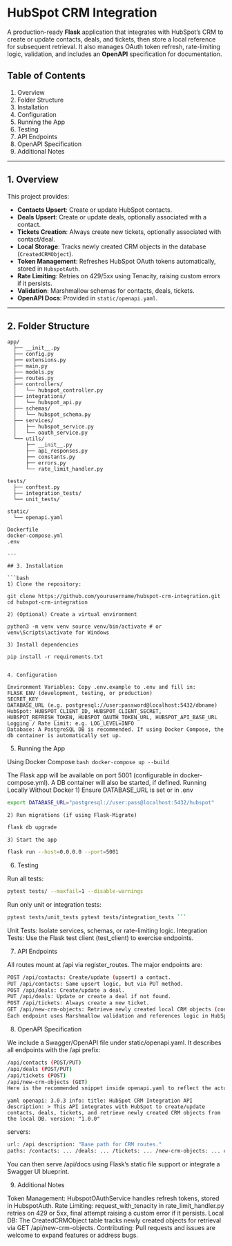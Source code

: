 # HubSpot CRM Integration

A production-ready **Flask** application that integrates with HubSpot’s CRM to create or update contacts, deals, and tickets, then store a local reference for subsequent retrieval. It also manages OAuth token refresh, rate-limiting logic, validation, and includes an **OpenAPI** specification for documentation.

## Table of Contents

1. Overview
2. Folder Structure
3. Installation
4. Configuration
5. Running the App
6. Testing
7. API Endpoints
8. OpenAPI Specification
9. Additional Notes

---

## 1. Overview

This project provides:

- **Contacts Upsert**: Create or update HubSpot contacts.
- **Deals Upsert**: Create or update deals, optionally associated with a contact.
- **Tickets Creation**: Always create new tickets, optionally associated with contact/deal.
- **Local Storage**: Tracks newly created CRM objects in the database (`CreatedCRMObject`).
- **Token Management**: Refreshes HubSpot OAuth tokens automatically, stored in `HubspotAuth`.
- **Rate Limiting**: Retries on 429/5xx using Tenacity, raising custom errors if it persists.
- **Validation**: Marshmallow schemas for contacts, deals, tickets.
- **OpenAPI Docs**: Provided in `static/openapi.yaml`.

---

## 2. Folder Structure

```text
app/
  ├── __init__.py
  ├── config.py
  ├── extensions.py
  ├── main.py
  ├── models.py
  ├── routes.py
  ├── controllers/
  │   └── hubspot_controller.py
  ├── integrations/
  │   └── hubspot_api.py
  ├── schemas/
  │   └── hubspot_schema.py
  ├── services/
  │   ├── hubspot_service.py
  │   └── oauth_service.py
  └── utils/
      ├── __init__.py
      ├── api_responses.py
      ├── constants.py
      ├── errors.py
      └── rate_limit_handler.py

tests/
  ├── conftest.py
  ├── integration_tests/
  └── unit_tests/

static/
  └── openapi.yaml

Dockerfile
docker-compose.yml
.env

--- 

## 3. Installation

```bash
1) Clone the repository:

git clone https://github.com/yourusername/hubspot-crm-integration.git cd hubspot-crm-integration

2) (Optional) Create a virtual environment

python3 -m venv venv source venv/bin/activate # or venv\Scripts\activate for Windows

3) Install dependencies

pip install -r requirements.txt 


4. Configuration

Environment Variables: Copy .env.example to .env and fill in:
FLASK_ENV (development, testing, or production)
SECRET_KEY
DATABASE_URL (e.g. postgresql://user:password@localhost:5432/dbname)
HubSpot: HUBSPOT_CLIENT_ID, HUBSPOT_CLIENT_SECRET, HUBSPOT_REFRESH_TOKEN, HUBSPOT_OAUTH_TOKEN_URL, HUBSPOT_API_BASE_URL
Logging / Rate Limit: e.g. LOG_LEVEL=INFO
Database: A PostgreSQL DB is recommended. If using Docker Compose, the db container is automatically set up.
```

5. Running the App

Using Docker Compose
```bash docker-compose up --build ```

The Flask app will be available on port 5001 (configurable in docker-compose.yml).
A DB container will also be started, if defined.
Running Locally Without Docker
    1) Ensure DATABASE_URL is set or in .env
```bash
export DATABASE_URL="postgresql://user:pass@localhost:5432/hubspot"
```

    2) Run migrations (if using Flask-Migrate)

```bash
flask db upgrade
```

    3) Start the app

```bash
flask run --host=0.0.0.0 --port=5001 
```

6. Testing



Run all tests:
```bash
pytest tests/ --maxfail=1 --disable-warnings
```

Run only unit or integration tests:

```bash
pytest tests/unit_tests pytest tests/integration_tests ```
```

Unit Tests: Isolate services, schemas, or rate-limiting logic.
Integration Tests: Use the Flask test client (test_client) to exercise endpoints.

7. API Endpoints

All routes mount at /api via register_routes. The major endpoints are:

```bash
POST /api/contacts: Create/update (upsert) a contact.
PUT /api/contacts: Same upsert logic, but via PUT method.
POST /api/deals: Create/update a deal.
PUT /api/deals: Update or create a deal if not found.
POST /api/tickets: Always create a new ticket.
GET /api/new-crm-objects: Retrieve newly created local CRM objects (contacts, deals, tickets) with pagination.
Each endpoint uses Marshmallow validation and references logic in HubSpotService.
```

8. OpenAPI Specification

We include a Swagger/OpenAPI file under static/openapi.yaml. It describes all endpoints with the /api prefix:
```bash
/api/contacts (POST/PUT)
/api/deals (POST/PUT)
/api/tickets (POST)
/api/new-crm-objects (GET)
Here is the recommended snippet inside openapi.yaml to reflect the actual routes (copy-paste as needed):
```

```yaml openapi: 3.0.3 info: title: HubSpot CRM Integration API description: > This API integrates with HubSpot to create/update contacts, deals, tickets, and retrieve newly created CRM objects from the local DB. version: "1.0.0"```

servers:

```bash
url: /api description: "Base path for CRM routes."
paths: /contacts: ... /deals: ... /tickets: ... /new-crm-objects: ... components: schemas: ... ```
```

You can then serve /api/docs using Flask’s static file support or integrate a Swagger UI blueprint.

9. Additional Notes

Token Management: HubspotOAuthService handles refresh tokens, stored in HubspotAuth.
Rate Limiting: request_with_tenacity in rate_limit_handler.py retries on 429 or 5xx, final attempt raising a custom error if it persists.
Local DB: The CreatedCRMObject table tracks newly created objects for retrieval via GET /api/new-crm-objects.
Contributing: Pull requests and issues are welcome to expand features or address bugs.
